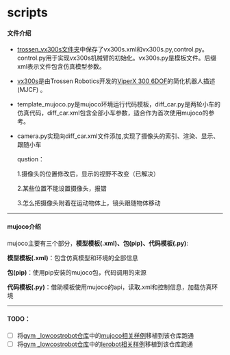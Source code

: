 # scripts

#### 文件介绍

- [trossen_vx300s文件夹](.\trossen_vx300s)中保存了vx300s.xml和vx300s.py,control.py。control.py用于实现vx300s机械臂的初始化。vx300s.py是模板文件。后缀xml表示文件包含仿真模型参数。

- [vx300s](https://github.com/google-deepmind/mujoco_menagerie/tree/main/trossen_vx300s)是由Trossen Robotics开发的[ViperX 300 6DOF](https://www.trossenrobotics.com/viperx-300-robot-arm-6dof.aspx)的简化机器人描述 (MJCF) 。

- template_mujoco.py是mujoco环境运行代码模板，diff_car.py是两轮小车的仿真代码，diff_car.xml包含全部小车参数，适合作为首次使用mujoco的参考。

- camera.py实现向diff_car.xml文件添加<camera>,实现了摄像头的索引、渲染、显示、跟随小车

  qustion：

  1.摄像头的位置修改后，显示的视野不改变（已解决）

  2.某些位置不能设置摄像头，报错

  3.怎么把摄像头附着在运动物体上，镜头跟随物体移动  

-----

#### mujoco介绍

mujoco主要有三个部分，**模型模板(.xml)、包(pip)、代码模板(.py)**:

**模型模板(.xml)**：包含仿真模型和环境的全部信息

**包(pip)**：使用pip安装的mujoco包，代码调用的来源

**代码模板(.py)**：借助模板使用mujoco的api，读取.xml和控制信息，加载仿真环境

------

#### **TODO：**

- [ ] 将[gym _lowcostrobot仓库](https://github.com/perezjln/gym-lowcostrobot)中的[mujoco相关样例](https://github.com/perezjln/gym-lowcostrobot/tree/main/examples)移植到该仓库跑通
- [ ] 将[gym _lowcostrobot仓库](https://github.com/perezjln/gym-lowcostrobot)中的[lerobot相关样例](https://github.com/perezjln/gym-lowcostrobot/tree/main/examples)移植到该仓库跑通
